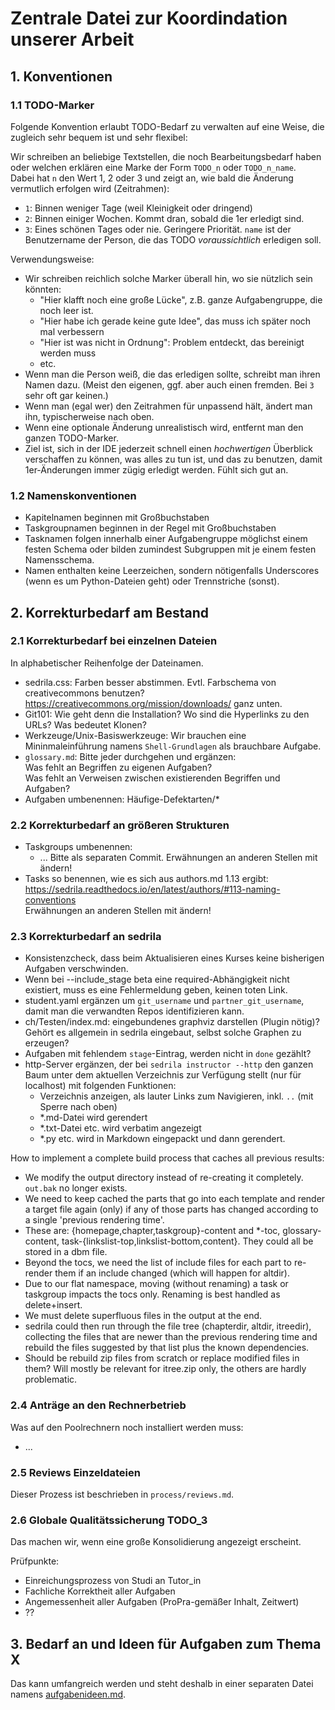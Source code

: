 # Zentrale Datei zur Koordindation unserer Arbeit


## 1. Konventionen

### 1.1 TODO-Marker

Folgende Konvention erlaubt TODO-Bedarf zu verwalten auf eine Weise, die
zugleich sehr bequem ist und sehr flexibel:

Wir schreiben an beliebige Textstellen, die noch Bearbeitungsbedarf haben oder welchen erklären
eine Marke der Form `TODO_n` oder `TODO_n_name`.  
Dabei hat `n` den Wert 1, 2 oder 3 und zeigt an, wie bald die Änderung vermutlich
erfolgen wird (Zeitrahmen):

- `1`: Binnen weniger Tage (weil Kleinigkeit oder dringend)
- `2`: Binnen einiger Wochen. Kommt dran, sobald die 1er erledigt sind.
- `3`: Eines schönen Tages oder nie. Geringere Priorität.
`name` ist der Benutzername der Person, die das TODO _voraussichtlich_ erledigen soll.

Verwendungsweise:

- Wir schreiben reichlich solche Marker überall hin, wo sie nützlich sein könnten:
  - "Hier klafft noch eine große Lücke", z.B. ganze Aufgabengruppe, die noch leer ist.
  - "Hier habe ich gerade keine gute Idee", das muss ich später noch mal verbessern
  - "Hier ist was nicht in Ordnung": Problem entdeckt, das bereinigt werden muss
  - etc.
- Wenn man die Person weiß, die das erledigen sollte, schreibt man ihren Namen dazu.
  (Meist den eigenen, ggf. aber auch einen fremden. Bei `3` sehr oft gar keinen.)
- Wenn man (egal wer) den Zeitrahmen für unpassend hält, ändert man ihn, typischerweise nach oben.
- Wenn eine optionale Änderung unrealistisch wird, entfernt man den ganzen TODO-Marker.
- Ziel ist, sich in der IDE jederzeit schnell einen _hochwertigen_ Überblick verschaffen
  zu können, was alles zu tun ist, und das zu benutzen, damit 1er-Änderungen immer zügig
  erledigt werden. Fühlt sich gut an.

### 1.2 Namenskonventionen

- Kapitelnamen beginnen mit Großbuchstaben
- Taskgroupnamen beginnen in der Regel mit Großbuchstaben
- Tasknamen folgen innerhalb einer Aufgabengruppe möglichst einem festen Schema
  oder bilden zumindest Subgruppen mit je einem festen Namensschema.
- Namen enthalten keine Leerzeichen,
  sondern nötigenfalls Underscores (wenn es um Python-Dateien geht)
  oder Trennstriche (sonst).


## 2. Korrekturbedarf am Bestand

### 2.1 Korrekturbedarf bei einzelnen Dateien

In alphabetischer Reihenfolge der Dateinamen.

- sedrila.css: Farben besser abstimmen. 
  Evtl. Farbschema von creativecommons benutzen?
  https://creativecommons.org/mission/downloads/ ganz unten.
- Git101: Wie geht denn die Installation? Wo sind die Hyperlinks zu den URLs? 
  Was bedeutet Klonen?
- Werkzeuge/Unix-Basiswerkzeuge: Wir brauchen eine Mininmaleinführung namens
  `Shell-Grundlagen` als brauchbare Aufgabe.
- `glossary.md`: Bitte jeder durchgehen und ergänzen:  
  Was fehlt an Begriffen zu eigenen Aufgaben?  
  Was fehlt an Verweisen zwischen existierenden Begriffen und Aufgaben?
- Aufgaben umbenennen: Häufige-Defektarten/*

### 2.2 Korrekturbedarf an größeren Strukturen

- Taskgroups umbenennen:
    - ...
  Bitte als separaten Commit.
  Erwähnungen an anderen Stellen mit ändern!
- Tasks so benennen, wie es sich aus authors.md 1.13 ergibt:
  https://sedrila.readthedocs.io/en/latest/authors/#113-naming-conventions  
  Erwähnungen an anderen Stellen mit ändern!


### 2.3 Korrekturbedarf an sedrila

- Konsistenzcheck, dass beim Aktualisieren eines Kurses keine bisherigen Aufgaben
  verschwinden.
- Wenn bei --include_stage beta eine required-Abhängigkeit nicht existiert,
  muss es eine Fehlermeldung geben, keinen toten Link.
- student.yaml ergänzen um `git_username` und `partner_git_username`, damit man die
  verwandten Repos identifizieren kann.
- ch/Testen/index.md: eingebundenes graphviz darstellen (Plugin nötig)?
  Gehört es allgemein in sedrila eingebaut, selbst solche Graphen zu erzeugen?
- Aufgaben mit fehlendem `stage`-Eintrag, werden nicht in `done` gezählt?
- http-Server ergänzen, der bei `sedrila instructor --http` den ganzen Baum unter dem aktuellen
  Verzeichnis zur Verfügung stellt (nur für localhost) mit folgenden Funktionen:
    - Verzeichnis anzeigen, als lauter Links zum Navigieren, inkl. `..` (mit Sperre nach oben)
    - *.md-Datei wird gerendert
    - *.txt-Datei etc. wird verbatim angezeigt
    - *.py etc. wird in Markdown eingepackt und dann gerendert.

How to implement a complete build process that caches all previous results:

- We modify the output directory instead of re-creating it completely.
  `out.bak` no longer exists.
- We need to keep cached the parts that go into each template and render a target file again
  (only) if any of those parts has changed according to a single 'previous rendering time'.
- These are: {homepage,chapter,taskgroup}-content and *-toc, glossary-content,
  task-{linkslist-top,linkslist-bottom,content}.
  They could all be stored in a dbm file.
- Beyond the tocs, we need the list of include files for each part to re-render them
  if an include changed (which will happen for altdir).
- Due to our flat namespace, moving (without renaming) a task or taskgroup impacts the tocs only.
  Renaming is best handled as delete+insert.
- We must delete superfluous files in the output at the end.
- sedrila could then run through the file tree (chapterdir, altdir, itreedir), 
  collecting the files that are newer than the previous rendering time
  and rebuild the files suggested by that list plus the known dependencies.
- Should be rebuild zip files from scratch or replace modified files in them?
  Will mostly be relevant for itree.zip only, the others are hardly problematic.


### 2.4 Anträge an den Rechnerbetrieb

Was auf den Poolrechnern noch installiert werden muss:
- ...


### 2.5 Reviews Einzeldateien

Dieser Prozess ist beschrieben in `process/reviews.md`.


### 2.6 Globale Qualitätssicherung  TODO_3

Das machen wir, wenn eine große Konsolidierung angezeigt erscheint.

Prüfpunkte:

- Einreichungsprozess von Studi an Tutor_in
- Fachliche Korrektheit aller Aufgaben
- Angemessenheit aller Aufgaben (ProPra-gemäßer Inhalt, Zeitwert)
- ??


## 3. Bedarf an und Ideen für Aufgaben zum Thema X

Das kann umfangreich werden und steht deshalb in einer separaten Datei namens
[aufgabenideen.md](aufgabenideen.md).
